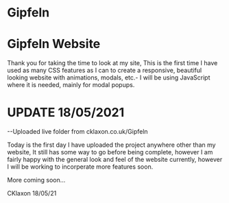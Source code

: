 # Gipfeln
# Gipfeln Website

Thank you for taking the time to look at my site, This is the first time I have used as many CSS features as I can to create a responsive, beautiful looking website with animations,
modals, etc.- I will be using JavaScript where it is needed, mainly for modal popups.


# UPDATE 18/05/2021
--Uploaded live folder from cklaxon.co.uk/Gipfeln

Today is the first day I have uploaded the project anywhere other than my website, It still has some way to go before being complete, however I am fairly happy with the general
look and feel of the website currently, however I will be working to incorperate more features soon.


More coming soon...

CKlaxon
18/05/21
